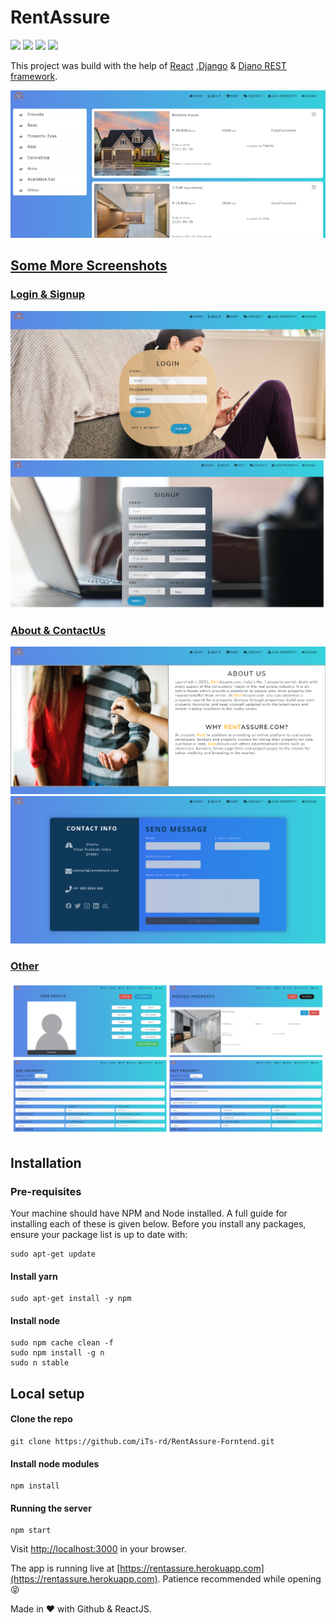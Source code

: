 # RentAssure

<img src="https://img.shields.io/badge/React-20232A?style=for-the-badge&logo=react&logoColor=61DAFB"> <img src="https://img.shields.io/badge/Django-092E20?style=for-the-badge&logo=django&logoColor=green"> <img src="https://img.shields.io/badge/DJANGO-REST-ff1709?style=for-the-badge&logo=django&logoColor=white&color=ff1709&labelColor=gray"> <img src="https://img.shields.io/badge/Bootstrap-563D7C?style=for-the-badge&logo=bootstrap&logoColor=white">

This project was build with the help of [React](https://reactjs.org) ,[Django](https://www.djangoproject.com/start/) & [Djano REST framework](https://www.django-rest-framework.org/).

<a href="https://rentassure.herokuapp.com/"><img src="readme_img/1.png" />

## Some More Screenshots

### Login & Signup

<img src="readme_img/2.png" />

<img src="readme_img/3.png" width="950" />

### About & ContactUs

<img src="readme_img/4.png" />

<img src="readme_img/5.png" />

### Other

<img src="readme_img/6.jpg" />

</a>

## Installation

### Pre-requisites

Your machine should have NPM and Node installed. A full guide for installing each of these is given below.
Before you install any packages, ensure your package list is up to date with:

    sudo apt-get update

#### Install yarn

    sudo apt-get install -y npm

#### Install node

    sudo npm cache clean -f
    sudo npm install -g n
    sudo n stable

## Local setup

#### Clone the repo

    git clone https://github.com/iTs-rd/RentAssure-Forntend.git

#### Install node modules

    npm install

#### Running the server

    npm start

Visit [http://localhost:3000](http://localhost:3000) in your browser.

The app is running live at [https://rentassure.herokuapp.com](https://rentassure.herokuapp.com). Patience recommended while opening:stuck_out_tongue_closed_eyes:

Made in :heart: with Github & ReactJS.
